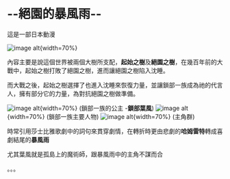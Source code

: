 
--絕園的暴風雨--
============

這是一部日本動漫

![image alt](https://imgur.com/7VM3dhm.jpg){width=70%}

內容主要是說這個世界被兩個大樹所支配，**起始之樹**及**絕園之樹**，在幾百年前的大戰中，起始之樹打敗了絕園之樹，進而讓絕園之樹陷入沈睡。  

而大戰之後，起始之樹選擇了也進入沈睡來恢復力量，並讓鎖部一族成為祂的代言人，擁有部分它的力量，為對抗絕園之樹做準備。

![image alt](https://imgur.com/Ccf31LD.jpg){width=70%}
(鎖部一族的公主 -**鎖部葉風**)
![image alt](https://imgur.com/6oFKQ3P.jpg){width=70%}
(鎖部一族主要人物)
![image alt](https://imgur.com/JL9Jz6m.jpg){width=70%}
(主角群)

時常引用莎士比雅歌劇中的詞句來貫穿劇情，在轉折時更由悲劇的**哈姆雷特**轉成喜劇結尾的**暴風雨**

尤其葉風就是孤島上的魔術師，跟暴風雨中的主角不謀而合

。。。
